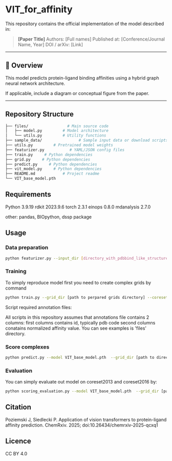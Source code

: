 # VIT_for_affinity


This repository contains the official implementation of the model described in:

> **[Paper Title]**
> Authors: [Full names] 
> Published at: [Conference/Journal Name, Year]
> DOI / arXiv: [Link]

---

## 🚀 Overview

This model predicts protein-ligand binding affinities using a hybrid graph neural network architecture.

If applicable, include a diagram or conceptual figure from the paper.

---

## Repository Structure

```bash
├── files/                 # Main source code
│   ├── model.py         # Model architecture
│   └── utils.py         # Utility functions
├── sample_data/                # Sample input data or download scripts
├── utils.py         # Pretrained model weights
├── featurizer.py           # YAML/JSON config files
├── train.py     # Python dependencies
├── grid.py     # Python dependencies
├── predict.py     # Python dependencies
├── vit_model.py     # Python dependencies
├── README.md            # Project readme
└── VIT_base_model.pth 
```


## Requirements

Python 3.9.19
rdkit 2023.9.6
torch  2.3.1
einops  0.8.0
mdanalysis 2.7.0 

other:
pandas, 
BIOpython, 
dssp package


## Usage

### Data preparation


```bash
python featurizer.py --input_dir [directory_with_pdbbind_like_structure] --output_dir [path_to_output directory]
```

### Training

To simply reproduce model first you need to create complex grids by command

```bash
python train.py --grid_dir [path to perpared grids directory] --coreset_2016  [coreset 2016 annotation file ] --coreset_2013 [coreset 2013 annotation file] --train_data  [train data annotation file] --valid_data [validation data annotation file]
```

Script required annotation files:

All scripts in this repository assumes that annotations file contains 2 columns:
first columns contains id, typically pdb code
second columns conatains normalized affinity value. You can see examples is 'files' directory. 

### Score complexes

```bash
python predict.py --model VIT_base_model.pth  --grid_dir [path to directory with perpared grids ] --output_file results.csv
```

### Evaluation

You can simply evaluate out model on coreset2013 and coreset2016 by:
```bash
python scoring_evaluation.py --model VIT_base_model.pth  --grid_dir [path to directory with perpared grids ]  --coreset_2016  [coreset 2016 annotation file ] --coreset_2013 [coreset 2013 annotation file]
```

## Citation

Poziemski J, Siedlecki P. Application of vision transformers to protein-ligand affinity prediction. ChemRxiv. 2025; doi:10.26434/chemrxiv-2025-qcxq1

## Licence

CC BY 4.0 
